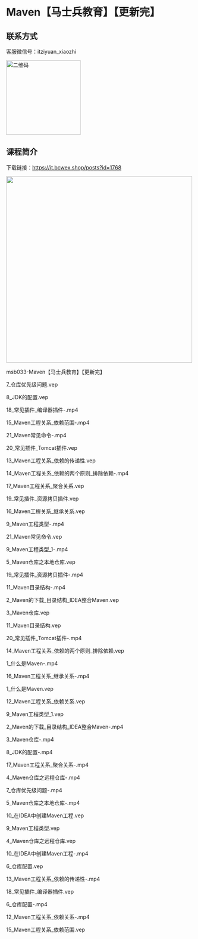 # Maven【马士兵教育】【更新完】

## 联系方式

客服微信号：itziyuan_xiaozhi

<img src="https://ziyuanyun.oss-cn-guangzhou.aliyuncs.com/common/20240614073449/666b82192834a.jpg" width="200" height="200" alt="二维码">

## 课程简介

下载链接：https://it.bcwex.shop/posts?id=1768

<img src="https://ziyuanyun.oss-cn-guangzhou.aliyuncs.com/yun/20240515183529/66448ff173666.jpg" width="500" alt="">

  msb033-Maven【马士兵教育】【更新完】

 7_仓库优先级问题.vep

 8_JDK的配置.vep

 18_常见插件_编译器插件-.mp4

 15_Maven工程关系_依赖范围-.mp4

 21_Maven常见命令-.mp4

 20_常见插件_Tomcat插件.vep

 13_Maven工程关系_依赖的传递性.vep

 14_Maven工程关系_依赖的两个原则_排除依赖-.mp4

 17_Maven工程关系_聚合关系.vep

 19_常见插件_资源拷贝插件.vep

 16_Maven工程关系_继承关系.vep

 9_Maven工程类型-.mp4

 21_Maven常见命令.vep

 9_Maven工程类型_1-.mp4

 5_Maven仓库之本地仓库.vep

 19_常见插件_资源拷贝插件-.mp4

 11_Maven目录结构-.mp4

 2_Maven的下载_目录结构_IDEA整合Maven.vep

 3_Maven仓库.vep

 11_Maven目录结构.vep

 20_常见插件_Tomcat插件-.mp4

 14_Maven工程关系_依赖的两个原则_排除依赖.vep

 1_什么是Maven-.mp4

 16_Maven工程关系_继承关系-.mp4

 1_什么是Maven.vep

 12_Maven工程关系_依赖关系.vep

 9_Maven工程类型_1.vep

 2_Maven的下载_目录结构_IDEA整合Maven-.mp4

 3_Maven仓库-.mp4

 8_JDK的配置-.mp4

 17_Maven工程关系_聚合关系-.mp4

 4_Maven仓库之远程仓库-.mp4

 7_仓库优先级问题-.mp4

 5_Maven仓库之本地仓库-.mp4

 10_在IDEA中创建Maven工程.vep

 9_Maven工程类型.vep

 4_Maven仓库之远程仓库.vep

 10_在IDEA中创建Maven工程-.mp4

 6_仓库配置.vep

 13_Maven工程关系_依赖的传递性-.mp4

 18_常见插件_编译器插件.vep

 6_仓库配置-.mp4

 12_Maven工程关系_依赖关系-.mp4

 15_Maven工程关系_依赖范围.vep

  
